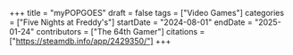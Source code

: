 +++
title = "myPOPGOES"
draft = false
tags = ["Video Games"]
categories = ["Five Nights at Freddy's"]
startDate = "2024-08-01"
endDate = "2025-01-24"
contributors = ["The 64th Gamer"]
citations = ["https://steamdb.info/app/2429350/"]
+++
